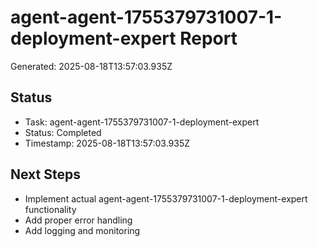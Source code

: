 # agent-agent-1755379731007-1-deployment-expert Report

Generated: 2025-08-18T13:57:03.935Z

## Status
- Task: agent-agent-1755379731007-1-deployment-expert
- Status: Completed
- Timestamp: 2025-08-18T13:57:03.935Z

## Next Steps
- Implement actual agent-agent-1755379731007-1-deployment-expert functionality
- Add proper error handling
- Add logging and monitoring
